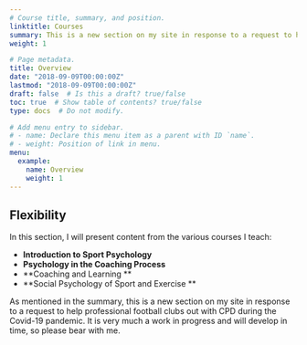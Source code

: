 ```yaml
---
# Course title, summary, and position.
linktitle: Courses
summary: This is a new section on my site in response to a request to help professional football clubs out with CPD during the Covid-19 pandemic. It is very much a work in progress and will develop in time.
weight: 1

# Page metadata.
title: Overview
date: "2018-09-09T00:00:00Z"
lastmod: "2018-09-09T00:00:00Z"
draft: false  # Is this a draft? true/false
toc: true  # Show table of contents? true/false
type: docs  # Do not modify.

# Add menu entry to sidebar.
# - name: Declare this menu item as a parent with ID `name`.
# - weight: Position of link in menu.
menu:
  example:
    name: Overview
    weight: 1
---
```


## Flexibility

In this section, I will present content from the various courses I teach:

* **Introduction to Sport Psychology**
* **Psychology in the Coaching Process**
* **Coaching and Learning **
* **Social Psychology of Sport and Exercise **

As mentioned in the summary, this is a new section on my site in response to a request to help professional football clubs out with CPD during the Covid-19 pandemic. It is very much a work in progress and will develop in time, so please bear with me.
